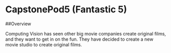 # CapstonePod5 (Fantastic 5)
##Overview

Computing Vision has seen other big movie companies create original films, and they want to get in on the fun.​
They have decided to create a new movie studio to create original films.
